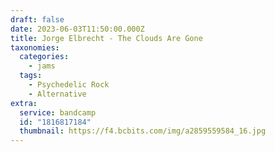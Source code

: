 ```yaml
---
draft: false
date: 2023-06-03T11:50:00.000Z
title: Jorge Elbrecht - The Clouds Are Gone
taxonomies:
  categories:
    - jams
  tags:
    - Psychedelic Rock
    - Alternative
extra:
  service: bandcamp
  id: "1816817184"
  thumbnail: https://f4.bcbits.com/img/a2859559584_16.jpg
---
```

